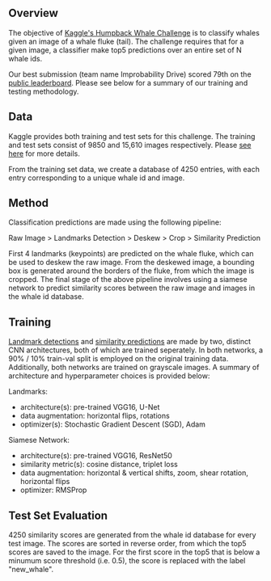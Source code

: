## Overview
The objective of [Kaggle's Humpback Whale Challenge](https://www.kaggle.com/c/whale-categorization-playground) is to classify whales given an image of a whale fluke (tail). The challenge requires that for a given image, a classifier make top5 predictions over an entire set of N whale ids. 

Our best submission (team name Improbability Drive) scored 79th on the [public leaderboard](https://www.kaggle.com/c/whale-categorization-playground/leaderboard). Please see below for a summary of our training and testing methodology.

## Data
Kaggle provides both training and test sets for this challenge. The training and test sets consist of 9850 and 15,610 images respectively. Please [see here](data/README.md) for more details.

From the training set data, we create a database of 4250 entries, with each entry corresponding to a unique whale id and image. 

## Method

Classification predictions are made using the following pipeline:

Raw Image > Landmarks Detection > Deskew > Crop > Similarity Prediction 

First 4 landmarks (keypoints) are predicted on the whale fluke, which can be used to deskew the raw image. From the deskewed image, a bounding box is generated around the borders of the fluke, from which the image is cropped. The final stage of the above pipeline involves using a siamese network to predict similarity scores between the raw image and images in the whale id database.

## Training
[Landmark detections](landmarks/) and [similarity predictions](siamese_training/siamese_training_full.ipynb) are made by two, distinct CNN architectures, both of which are trained seperately. In both networks, a 90% / 10% train-val split is employed on the original training data. Additionally, both networks are trained on grayscale images. A summary of architecture and hyperparameter choices is provided below:

Landmarks:
- architecture(s): pre-trained VGG16, U-Net 
- data augmentation: horizontal flips, rotations
- optimizer(s): Stochastic Gradient Descent (SGD), Adam 

Siamese Network: 
- architecture(s): pre-trained VGG16, ResNet50
- similarity metric(s): cosine distance, triplet loss 
- data augmentation: horizontal & vertical shifts, zoom, shear rotation, horizontal flips 
- optimizer: RMSProp

## Test Set Evaluation
4250 similarity scores are generated from the whale id database for every test image. The scores are sorted in reverse order, from which the top5 scores are saved to the image. For the first score in the top5 that is below a minumum score threshold (i.e. 0.5), the score is replaced with the label "new_whale". 
